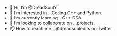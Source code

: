 - 👋 Hi, I’m @DreadSoulYT
- 👀 I’m interested in ...Coding C++ and Python.
- 🌱 I’m currently learning ...C++ DSA.
- 💞️ I’m looking to collaborate on ...projects.
- 📫 How to reach me ...@dreadsouledits on Twitter

<!---
DreadSoulYT/DreadSoulYT is a ✨ special ✨ repository because its `README.md` (this file) appears on your GitHub profile.
You can click the Preview link to take a look at your changes.
--->
